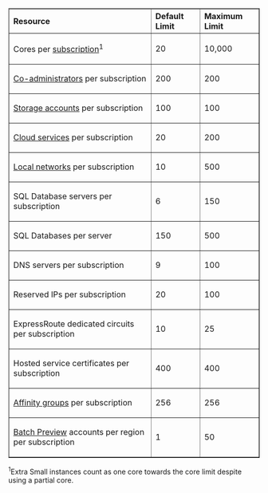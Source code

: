 <table cellspacing="0" border="1">
<tr>
   <th align="left" valign="middle">Resource</th>
   <th align="left" valign="middle">Default Limit</th>
   <th align="left" valign="middle">Maximum Limit</th>
</tr>
<tr>
   <td valign="middle"><p>Cores per <a href="http://msdn.microsoft.com/library/azure/hh531793.aspx">subscription</a><sup>1</sup></p></td>
   <td valign="middle"><p>20</p></td>
   <td valign="middle"><p>10,000</p></td>
</tr>
<tr>
   <td valign="middle"><p><a href="http://msdn.microsoft.com/library/azure/gg456328.aspx">Co-administrators</a> per subscription</p></td>
   <td valign="middle"><p>200</p></td>
   <td valign="middle"><p>200</p></td>
</tr>
<tr>
   <td valign="middle"><p><a href="http://azure.microsoft.com/documentation/articles/storage-create-storage-account/">Storage accounts</a> per subscription</p></td>
   <td valign="middle"><p>100</p></td>
   <td valign="middle"><p>100</p></td>
</tr>
<tr>
   <td valign="middle"><p><a href="http://azure.microsoft.com/documentation/articles/cloud-services-what-is/">Cloud services</a> per subscription</p></td>
   <td valign="middle"><p>20</p></td>
   <td valign="middle"><p>200</p></td>
</tr>
<tr>
   <td valign="middle"><p><a href="http://msdn.microsoft.com/library/jj157100.aspx">Local networks</a> per subscription</p></td>
   <td valign="middle"><p>10</p></td>
   <td valign="middle"><p>500</p></td>
</tr>
<tr>
   <td valign="middle"><p>SQL Database servers per subscription</p></td>
   <td valign="middle"><p>6</p></td>
   <td valign="middle"><p>150</p></td>
</tr>
<tr>
   <td valign="middle"><p>SQL Databases per server</p></td>
   <td valign="middle"><p>150</p></td>
   <td valign="middle"><p>500</p></td>
</tr>
<tr>
   <td valign="middle"><p>DNS servers per subscription</p></td>
   <td valign="middle"><p>9</p></td>
   <td valign="middle"><p>100</p></td>
</tr>
<tr>
   <td valign="middle"><p>Reserved IPs per subscription</p></td>
   <td valign="middle"><p>20</p></td>
   <td valign="middle"><p>100</p></td>
</tr>
<tr>
   <td valign="middle"><p>ExpressRoute dedicated circuits per subscription</p></td>
   <td valign="middle"><p>10</p></td>
   <td valign="middle"><p>25</p></td>
</tr>
<tr>
   <td valign="middle"><p>Hosted service certificates per subscription</p></td>
   <td valign="middle"><p>400</p></td>
   <td valign="middle"><p>400</p></td>
</tr>
<tr>
   <td valign="middle"><p><a href="http://msdn.microsoft.com/library/azure/jj156085.aspx">Affinity groups</a> per subscription</p></td>
   <td valign="middle"><p>256</p></td>
   <td valign="middle"><p>256</p></td>
</tr>
<tr>
   <td valign="middle"><p><a href="http://azure.microsoft.com/services/batch/">Batch Preview</a> accounts per region per subscription</p></td>
   <td valign="middle"><p>1</p></td>
   <td valign="middle"><p>50</p></td>
</tr>
</table>

<sup>1</sup>Extra Small instances count as one core towards the core limit despite using a partial core.